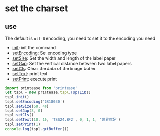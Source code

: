 # set the charset

## use

The default is ```utf-8``` encoding, you need to set it to the encoding you need

 - [init](/src/api/tspl#init): init the command
 - [setEncoding](/src/api/tspl#setencoding): Set encoding type
 - [setSize](/src/api/tspl#setsize): Set the width and length of the label paper
 - [setGap](/src/api/tspl#setgap): Set the vertical distance between two label papers
 - [setCls](/src/api/tspl#setcls): Clear the data of the image buffer
 - [setText](/src/api/tspl#settext): print text
 - [setPrint](/src/api/tspl#setprint): execute print

```js
import printease from 'printease'
let tspl = new printease.tspl.TsplLib()
tspl.init()
tspl.setEncoding('GB18030')
tspl.setSize(60, 40)
tspl.setGap(3, 0)
tspl.setCls()
tspl.setText(10, 10, 'TSS24.BF2', 0, 1, 1, '世界你好')
tspl.setPrint(1)
console.log(tspl.getBuffer())
```